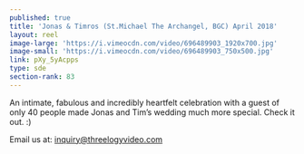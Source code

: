 ```yaml
---
published: true
title: 'Jonas & Timros (St.Michael The Archangel, BGC) April 2018'
layout: reel
image-large: 'https://i.vimeocdn.com/video/696489903_1920x700.jpg'
image-small: 'https://i.vimeocdn.com/video/696489903_750x500.jpg'
link: pXy_5yAcpps
type: sde
section-rank: 83
---
```

An intimate, fabulous and incredibly heartfelt celebration with a guest of only 40 people made Jonas and Tim’s wedding much more special. Check it out. :)

Email us at: inquiry@threelogyvideo.com
